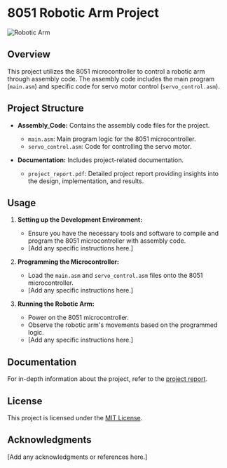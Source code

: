 # 8051 Robotic Arm Project

![Robotic Arm](robotic_arm_image.png)

## Overview

This project utilizes the 8051 microcontroller to control a robotic arm through assembly code. The assembly code includes the main program (`main.asm`) and specific code for servo motor control (`servo_control.asm`).

## Project Structure

- **Assembly_Code:** Contains the assembly code files for the project.
  - `main.asm`: Main program logic for the 8051 microcontroller.
  - `servo_control.asm`: Code for controlling the servo motor.

- **Documentation:** Includes project-related documentation.
  - `project_report.pdf`: Detailed project report providing insights into the design, implementation, and results.

## Usage

1. **Setting up the Development Environment:**
   - Ensure you have the necessary tools and software to compile and program the 8051 microcontroller with assembly code.
   - [Add any specific instructions here.]

2. **Programming the Microcontroller:**
   - Load the `main.asm` and `servo_control.asm` files onto the 8051 microcontroller.
   - [Add any specific instructions here.]

3. **Running the Robotic Arm:**
   - Power on the 8051 microcontroller.
   - Observe the robotic arm's movements based on the programmed logic.
   - [Add any specific instructions here.]

## Documentation

For in-depth information about the project, refer to the [project report](Documentation/project_report.pdf).

## License

This project is licensed under the [MIT License](LICENSE).

## Acknowledgments

[Add any acknowledgments or references here.]

